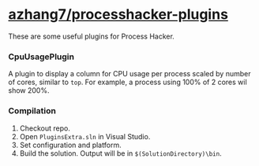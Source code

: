 # [azhang7/processhacker-plugins](https://github.com/azhang7/processhacker-plugins)

These are some useful plugins for Process Hacker.

### CpuUsagePlugin
A plugin to display a column for CPU usage per process scaled by number of cores, similar to `top`. For example, a process using 100% of 2 cores wil show 200%.

### Compilation

1) Checkout repo.
2) Open `PluginsExtra.sln` in Visual Studio.
3) Set configuration and platform.
4) Build the solution. Output will be in `$(SolutionDirectory)\bin`.
